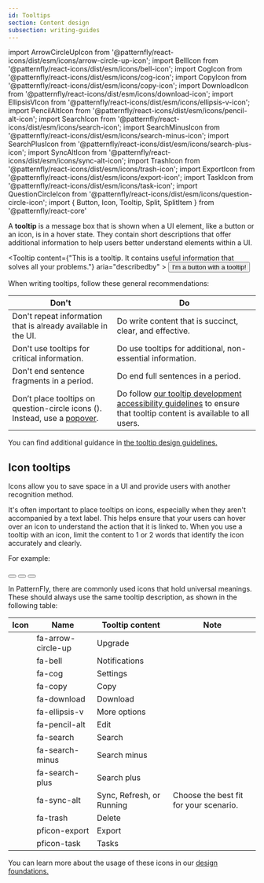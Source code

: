 ```yaml
---
id: Tooltips
section: Content design
subsection: writing-guides
---
```


import ArrowCircleUpIcon from '@patternfly/react-icons/dist/esm/icons/arrow-circle-up-icon';
import BellIcon from '@patternfly/react-icons/dist/esm/icons/bell-icon';
import CogIcon from '@patternfly/react-icons/dist/esm/icons/cog-icon';
import CopyIcon from '@patternfly/react-icons/dist/esm/icons/copy-icon';
import DownloadIcon from '@patternfly/react-icons/dist/esm/icons/download-icon';
import EllipsisVIcon from '@patternfly/react-icons/dist/esm/icons/ellipsis-v-icon';
import PencilAltIcon from '@patternfly/react-icons/dist/esm/icons/pencil-alt-icon';
import SearchIcon from '@patternfly/react-icons/dist/esm/icons/search-icon';
import SearchMinusIcon from '@patternfly/react-icons/dist/esm/icons/search-minus-icon';
import SearchPlusIcon from '@patternfly/react-icons/dist/esm/icons/search-plus-icon';
import SyncAltIcon from '@patternfly/react-icons/dist/esm/icons/sync-alt-icon';
import TrashIcon from '@patternfly/react-icons/dist/esm/icons/trash-icon';
import ExportIcon from '@patternfly/react-icons/dist/esm/icons/export-icon';
import TaskIcon from '@patternfly/react-icons/dist/esm/icons/task-icon';
import QuestionCircleIcon from '@patternfly/react-icons/dist/esm/icons/question-circle-icon';
import { Button, Icon, Tooltip, Split, SplitItem } from '@patternfly/react-core'

A **tooltip** is a message box that is shown when a UI element, like a button or an icon, is in a hover state. They contain short descriptions that offer additional information to help users better understand elements within a UI.

<Tooltip content={"This is a tooltip. It contains useful information that solves all your problems."} aria="describedby" >
      <Button>I'm a button with a tooltip!</Button>
</Tooltip>

When writing tooltips, follow these general recommendations:

<div class="ws-content-table">

| **Don't** | **Do** |
|----------------------------------------|---------------------|
| Don't repeat information that is already available in the UI. | Do write content that is succinct, clear, and effective. |
| Don't use tooltips for critical information. | Do use tooltips for additional, non-essential information. |
| Don't end sentence fragments in a period. | Do end full sentences in a period. |
| Don’t place tooltips on question-circle icons (<QuestionCircleIcon />). Instead, use a [popover](/components/popover).   | Do follow [our tooltip development accessibility guidelines](/components/tooltip/accessibility) to ensure that tooltip content is available to all users.|

</div>

You can find additional guidance in [the tooltip design guidelines.](/components/tooltip/design-guidelines)

## Icon tooltips 
Icons allow you to save space in a UI and provide users with another recognition method.

It's often important to place tooltips on icons, especially when they aren't accompanied by a text label. This helps ensure that your users can hover over an icon to understand the action that it is linked to. When you use a tooltip with an icon, limit the content to 1 or 2 words that identify the icon accurately and clearly. 

For example: 

<Split>
<SplitItem>
<Tooltip content={"Settings"} aria="labelledby"> <Button variant="plain" aria-label="More information about settings"> <CogIcon /></Button> </Tooltip>
</SplitItem>
<SplitItem>
<Tooltip content={"Copy"} aria="labelledby"> <Button variant="plain" aria-label="Copy"> <CopyIcon /></Button> </Tooltip>
</SplitItem>
<SplitItem>
<Tooltip content={"Search"} aria="labelledby"> <Button variant="plain" aria-label="Search"> <SearchIcon /></Button> </Tooltip>
</SplitItem>
</Split>

In PatternFly, there are commonly used icons that hold universal meanings. These should always use the same tooltip description, as shown in the following table: 

|**Icon**  | **Name** | **Tooltip content** | **Note** |
|------------|-----------|-----------|---- |
| <ArrowCircleUpIcon /> | fa-arrow-circle-up | Upgrade |
| <BellIcon />  | fa-bell | Notifications |
| <CogIcon />  | fa-cog | Settings |
| <CopyIcon />  | fa-copy | Copy |
| <DownloadIcon />  | fa-download | Download |
| <EllipsisVIcon />  | fa-ellipsis-v | More options | 
| <PencilAltIcon />  | fa-pencil-alt | Edit |
| <SearchIcon />  | fa-search | Search |
| <SearchMinusIcon />  | fa-search-minus | Search minus | 
| <SearchPlusIcon />  | fa-search-plus | Search plus |
| <SyncAltIcon />  | fa-sync-alt | Sync, Refresh, or Running | Choose the best fit for your scenario.|
| <TrashIcon />  | fa-trash | Delete | 
| <ExportIcon />  | pficon-export | Export |
| <TaskIcon />  | pficon-task | Tasks | 

You can learn more about the usage of these icons in our [design foundations.](/foundations-and-styles/icons)
